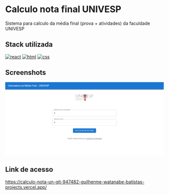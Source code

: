 # Calculo nota final UNIVESP

Sistema para calculo da média final (prova + atividades) da faculdade UNIVESP


## Stack utilizada

[![react](https://shields.io/badge/react-black?logo=react&style=for-the-badge)](https://react.dev/)
[![html](https://img.shields.io/badge/HTML5-E34F26?style=flat-square&logo=HTML5&logoColor=white)](https://developer.mozilla.org/en-US/docs/Web/HTML)
[![css](https://img.shields.io/badge/CSS-239120?&style=for-the-badge&logo=css3&logoColor=white)](https://developer.mozilla.org/en-US/docs/Web/CSS)


## Screenshots

![App Screenshot](./public/demo.png)


## Link de acesso

https://calculo-nota-un-git-947482-guilherme-watanabe-batistas-projects.vercel.app/

